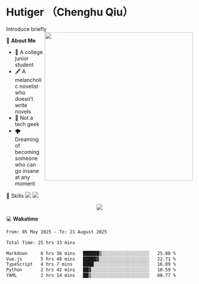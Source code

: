 # Hutiger （Chenghu Qiu）
Introduce briefly
<a href="#">
<img align="right" width="400" src="https://github-readme-stats-tau-lilac-25.vercel.app/api/top-langs/?username=hutiger9&layout=compact&langs_count=8&theme=transparent" />
</a>

💭 **About Me**

- 🏫 A college junior student
- 🖋️ A melancholic novelist who doesn’t write novels
- 🚫 Not a tech geek
- 🌪️ Dreaming of becoming someone who can go insane at any moment


🚀 Skills
![](https://img.shields.io/badge/-python-3e74a2?style=for-the-badge&logo=Python&logoColor=fff)
![](https://img.shields.io/badge/-pytorch-ee4c2c?style=for-the-badge&logo=PyTorch&logoColor=fff)

</p>
    <p align="center">
    <img src="https://profile-counter.glitch.me/{hutiger9}/count.svg" />
</p>


💻 **Wakatime**

<!--START_SECTION:waka-->

```txt
From: 05 May 2025 - To: 21 August 2025

Total Time: 25 hrs 33 mins

Markdown     6 hrs 36 mins   ██████▒░░░░░░░░░░░░░░░░░░   25.80 %
Vue.js       5 hrs 48 mins   █████▓░░░░░░░░░░░░░░░░░░░   22.71 %
TypeScript   4 hrs 7 mins    ████░░░░░░░░░░░░░░░░░░░░░   16.09 %
Python       2 hrs 42 mins   ██▓░░░░░░░░░░░░░░░░░░░░░░   10.59 %
YAML         2 hrs 14 mins   ██▒░░░░░░░░░░░░░░░░░░░░░░   08.77 %
```

<!--END_SECTION:waka-->
